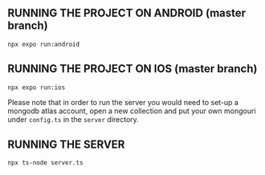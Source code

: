 ## RUNNING THE PROJECT ON ANDROID (master branch)
``` npx expo run:android ```

## RUNNING THE PROJECT ON IOS (master branch)
``` npx expo run:ios ```

Please note that in order to run the server you would need to set-up a mongodb atlas account, open a new collection and put your own mongouri under ```config.ts``` in the ```server``` directory.

## RUNNING THE SERVER
``` npx ts-node server.ts ```
